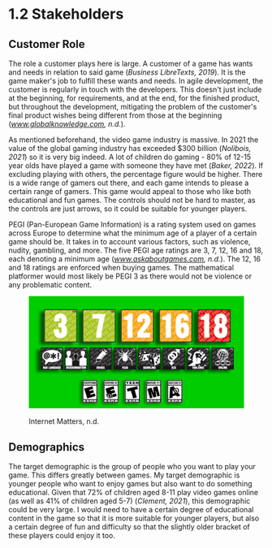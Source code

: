 # 1.2 Stakeholders

## Customer Role

The role a customer plays here is large. A customer of a game has wants and needs in relation to said game (_Business LibreTexts, 2019_). It is the game maker's job to fulfill these wants and needs. In agile development, the customer is regularly in touch with the developers. This doesn't just include at the beginning, for requirements, and at the end, for the finished product, but throughout the development, mitigating the problem of the customer's final product wishes being different from those at the beginning (_www.globalknowledge.com, n.d._).

As mentioned beforehand, the video game industry is massive. In 2021 the value of the global gaming industry has exceeded $300 billion (_Nolibois, 2021_) so it is very big indeed. A lot of children do gaming - 80% of 12-15 year olds have played a game with someone they have met (_Baker, 2022_). If excluding playing with others, the percentage figure would be higher. There is a wide range of gamers out there, and each game intends to please a certain range of gamers. This game would appeal to those who like both educational and fun games. The controls should not be hard to master, as the controls are just arrows, so it could be suitable for younger players.

PEGI (Pan-European Game Information) is a rating system used on games across Europe to determine what the minimum age of a player of a certain game should be. It takes in to account various factors, such as violence, nudity, gambling, and more. The five PEGI age ratings are 3, 7, 12, 16 and 18, each denoting a minimum age (_www.askaboutgames.com, n.d._). The 12, 16 and 18 ratings are enforced when buying games. The mathematical platformer would most likely be PEGI 3 as there would not be violence or any problematic content.

<figure><img src="../.gitbook/assets/image (3) (1) (1) (1) (1) (1).png" alt=""><figcaption><p>Internet Matters, n.d.</p></figcaption></figure>

## Demographics

The target demographic is the group of people who you want to play your game. This differs greatly between games. My target demographic is younger people who want to enjoy games but also want to do something educational. Given that 72% of children aged 8-11 play video games online (as well as 41% of children aged 5-7) (_Clement, 2021_), this demographic could be very large. I would need to have a certain degree of educational content in the game so that it is more suitable for younger players, but also a certain degree of fun and difficulty so that the slightly older bracket of these players could enjoy it too.

